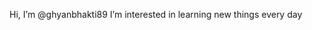 Hi, I’m @ghyanbhakti89
 I’m interested in learning new things every day
<!---
ghyanbhakti89/ghyanbhakti89 is a ✨ special ✨ repository because its `README.md` (this file) appears on your GitHub profile.
You can click the Preview link to take a look at your changes.
--->
